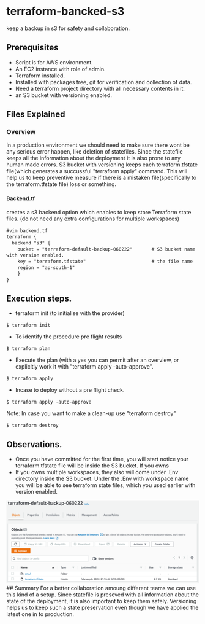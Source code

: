 # terraform-bancked-s3
keep a backup in s3 for safety and collaboration.

## Prerequisites
- Script is for AWS environment.
- An EC2 instance with role of admin. 
- Terraform installed.
- Installed with packages tree, git for verification and collection of data.
- Need a terraform project directory with all necessary contents in it. 
- an S3 bucket with versioning enabled.

## Files Explained

### Overview
In a production environment we should need to make sure there wont be any serious error happen, like deletion of statefiles. Since the statefile keeps all the information about the deployment it is also prone to any human made errors. S3 bucket with versioning keeps each terraform.tfstate file(which generates a succussful "terraform apply" command. This will help us to keep preventive measure if there is a mistaken file(specifically to the terraform.tfstate file) loss or something. 

#### Backend.tf
creates a s3 backend option which enables to keep store Terraform state files. (do not need any extra configurations for multiple workspaces)
```
#vim backend.tf
terraform {
  backend "s3" {
    bucket = "terraform-default-backup-060222"       # S3 bucket name with version enabled.
    key = "terraform.tfstate"                        # the file name 
    region = "ap-south-1"
    }
}
```
## Execution steps.
- terraform init (to initialise with the provider)
```
$ terraform init 
```
- To identify the procedure pre flight results
```
$ terraform plan 
```
- Execute the plan (with a yes you can permit after an overview, or explicitly work it with "terraform apply -auto-approve".
```
$ terraform apply 
```
- Incase to deploy without a pre flight check.
```
$ terraform apply -auto-approve 
```
Note: In case you want to make a clean-up use "terraform destroy"
```
$ terraform destroy
```
## Observations.
- Once you have committed for the first time, you will start notice your terraform.tfstate file will be inside the S3 bucket. If you owns
- If you owns multiple workspaces, they also will come under .Env directory inside the S3 bucket. Under the .Env with workspace name you will be able to see terraform state files, which you used earlier with version enabled.
<img src="Untitled picture.png" width="auto" height="auto">
## Summary
For a better collaboration amoung different teams we can use this kind of a setup. Since statefile is preseved with all information about the state of the deployment, it is also important to keep them safely. Versioning helps us to keep such a state preservation even though we have applied the latest one in to production. 

